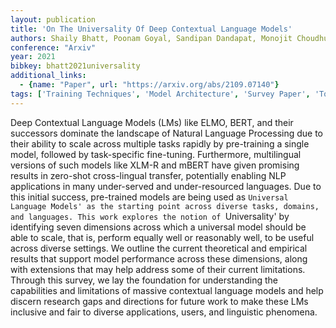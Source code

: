 ```yaml
---
layout: publication
title: 'On The Universality Of Deep Contextual Language Models'
authors: Shaily Bhatt, Poonam Goyal, Sandipan Dandapat, Monojit Choudhury, Sunayana Sitaram
conference: "Arxiv"
year: 2021
bibkey: bhatt2021universality
additional_links:
  - {name: "Paper", url: "https://arxiv.org/abs/2109.07140"}
tags: ['Training Techniques', 'Model Architecture', 'Survey Paper', 'Tools', 'Reinforcement Learning', 'Pretraining Methods', 'BERT', 'Fine-Tuning', 'Pre-Training', 'Applications']
---
```

Deep Contextual Language Models (LMs) like ELMO, BERT, and their successors
dominate the landscape of Natural Language Processing due to their ability to
scale across multiple tasks rapidly by pre-training a single model, followed by
task-specific fine-tuning. Furthermore, multilingual versions of such models
like XLM-R and mBERT have given promising results in zero-shot cross-lingual
transfer, potentially enabling NLP applications in many under-served and
under-resourced languages. Due to this initial success, pre-trained models are
being used as `Universal Language Models' as the starting point across diverse
tasks, domains, and languages. This work explores the notion of `Universality'
by identifying seven dimensions across which a universal model should be able
to scale, that is, perform equally well or reasonably well, to be useful across
diverse settings. We outline the current theoretical and empirical results that
support model performance across these dimensions, along with extensions that
may help address some of their current limitations. Through this survey, we lay
the foundation for understanding the capabilities and limitations of massive
contextual language models and help discern research gaps and directions for
future work to make these LMs inclusive and fair to diverse applications,
users, and linguistic phenomena.
